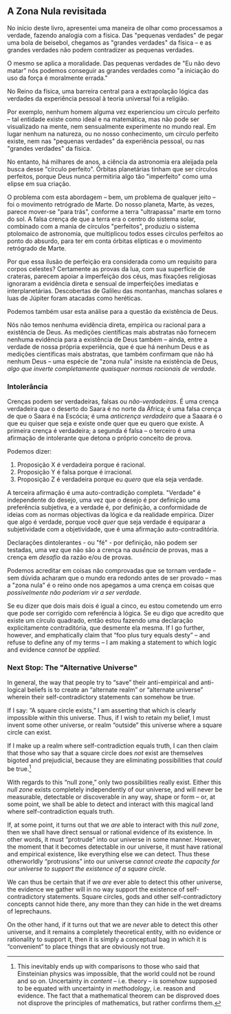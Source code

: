 ## A Zona Nula revisitada

No início deste livro, apresentei uma maneira de olhar como processamos a verdade, fazendo analogia com a física. Das "pequenas verdades" de pegar uma bola de beisebol, chegamos as "grandes verdades" da física – e as grandes verdades não podem contradizer as pequenas verdades.

O mesmo se aplica a moralidade. Das pequenas verdades de "Eu não devo matar" nós podemos conseguir as grandes verdades como "a iniciação do uso da força é moralmente errada."

No Reino da física, uma barreira central para a extrapolação lógica das verdades da experiência pessoal à teoria universal foi a religião.

Por exemplo, nenhum homem alguma vez experienciou um círculo perfeito – tal entidade existe como ideal e na matemática, mas não pode ser visualizado na mente, nem sensualmente experimente no mundo real. Em lugar nenhum na natureza, ou no nosso conhecimento, um círculo perfeito existe, nem nas "pequenas verdades" da experiência pessoal, ou nas "grandes verdades" da física.

No entanto, há milhares de anos, a ciência da astronomia era aleijada pela busca desse "círculo perfeito". Órbitas planetárias tinham que ser círculos perfeitos, porque Deus nunca permitiria algo tão "imperfeito" como uma elipse em sua criação.

O problema com esta abordagem – bem, um problema de qualquer jeito – foi o movimento retrógrado de Marte. Do nosso planeta, Marte, às vezes, parece mover-se "para trás", conforme a terra "ultrapassa" marte em torno do sol. A falsa crença de que a terra era o centro do sistema solar, combinado com a mania de círculos "perfeitos", produziu o sistema ptolomaico de astronomia, que multiplicou todos esses círculos perfeitos ao ponto do absurdo, para ter em conta órbitas elípticas e o movimento retrógrado de Marte.

Por que essa ilusão de perfeição era considerada como um requisito para corpos celestes? Certamente as provas da lua, com sua superfície de crateras, parecem apoiar a imperfeição dos céus, mas fixações religiosas ignoraram a evidência direta e sensual de imperfeições imediatas e interplanetárias. Descobertas de Galileu das montanhas, manchas solares e luas de Júpiter foram atacadas como heréticas.

Podemos também usar esta análise para a questão da existência de Deus.

Nós não temos nenhuma evidência direta, empírica ou racional para a existência de Deus. As medições científicas mais abstratas não fornecem nenhuma evidência para a existência de Deus também – ainda, entre a verdade de nossa própria experiência, que é que há nenhum Deus e as medições científicas mais abstratas, que também confirmam que não há nenhum Deus – uma espécie de "zona nula" insiste na existência de Deus, *algo que inverte completamente quaisquer normas racionais de verdade*.

### Intolerância

Crenças podem ser verdadeiras, falsas ou *não-verdadeiras*. É uma crença verdadeira que o deserto do Saara é no norte da África; é uma falsa crença de que o Saara é na Escócia; é uma *anticrença verdadeiro* que a Saaara é o que eu quiser que seja e existe onde quer que eu quero que existe. A primeira crença é verdadeira; a segunda é falsa – o terceiro é uma afirmação de intolerante que detona o próprio conceito de prova.

Podemos dizer:

1. Proposição X é verdadeira porque é racional.
2. Proposição Y é falsa porque é irracional.
3. Proposição Z é verdadeira porque eu *quero* que ela seja verdade.

A terceira afirmação é uma auto-contradição completa. "Verdade" é independente do desejo, uma vez que o desejo é por definição uma preferência subjetiva, e a verdade é, por definição, a conformidade de ideias com as normas objectivas da lógica e da realidade empírica. Dizer que algo é verdade, porque você *quer* que seja verdade é equiparar a subjetividade com a objetividade, que é uma afirmação auto-contraditória.

Declarações dintolerantes - ou "fé" - por definição, não podem ser testadas, uma vez que não são a crença na *ausência* de provas, mas a crença em *desafio* da razão e/ou de provas.

Podemos acreditar em coisas não comprovadas que se tornam verdade – sem dúvida acharam que o mundo era redondo antes de ser provado – mas a "zona nula" é o reino onde nos apegamos a uma crença em coisas que *possivelmente não poderiam vir a ser verdade*.

Se eu dizer que dois mais dois é igual a cinco, eu estou cometendo um erro que pode ser corrigido com referência à lógica. Se eu digo que acredito que existe um círculo quadrado, então estou fazendo uma declaração explicitamente contraditória, que desmente ela mesma. If I go further, however, and emphatically claim that “foo plus tury equals desty” – and refuse to define any of my terms – I am making a statement to which logic and evidence *cannot be applied*.

### Next Stop: The "Alternative Universe"

In general, the way that people try to “save” their anti-empirical and anti-logical beliefs is to create an “alternate realm” or “alternate universe” wherein their self-contradictory statements can somehow be true.

If I say: “A square circle exists,” I am asserting that which is clearly impossible within this universe. Thus, if I wish to retain my belief, I must invent some other universe, or realm “outside” this universe where a square circle can exist.

If I make up a realm where self-contradiction equals truth, I can then claim that those who say that a square circle does *not* exist are themselves bigoted and prejudicial, because they are eliminating possibilities that *could* be true.[^1]

With regards to this “null zone,” only two possibilities really exist. Either this *null zone* exists completely independently of our universe, and will never be measurable, detectable or discoverable in any way, shape or form – or, at some point, we shall be able to detect and interact with this magical land where self-contradiction equals truth.

If, at some point, it turns out that we *are* able to interact with this *null zone*, then we shall have direct sensual or rational evidence of its existence. In other words, it must “protrude” into our universe in some manner. However, the moment that it becomes detectable in our universe, it must have rational and empirical existence, like everything else we can detect. Thus these otherworldly “protrusions” into our universe *cannot create the capacity for our universe to support the existence of a square circle*.

We can thus be certain that if we *are* ever able to detect this other universe, the evidence we gather will in no way support the existence of self-contradictory statements. Square circles, gods and other self-contradictory concepts cannot hide there, any more than they can hide in the wet dreams of leprechauns.

On the other hand, if it turns out that we are *never* able to detect this other universe, and it remains a completely theoretical entity, with no evidence or rationality to support it, then it is simply a conceptual bag in which it is “convenient” to place things that are obviously not true.

[^1]: This inevitably ends up with comparisons to those who said that Einsteinian physics was impossible, that the world could not be round and so on. Uncertainty in *content* – i.e. theory – is somehow supposed to be equated with uncertainty in *methodology*, i.e. reason and evidence. The fact that a mathematical theorem can be disproved does not disprove the principles of mathematics, but rather confirms them.